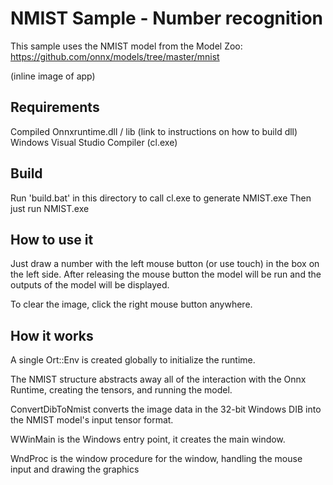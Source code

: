 # NMIST Sample - Number recognition

This sample uses the NMIST model from the Model Zoo: https://github.com/onnx/models/tree/master/mnist

(inline image of app)

## Requirements

Compiled Onnxruntime.dll / lib (link to instructions on how to build dll)
Windows Visual Studio Compiler (cl.exe)

## Build

Run 'build.bat' in this directory to call cl.exe to generate NMIST.exe
Then just run NMIST.exe

## How to use it

Just draw a number with the left mouse button (or use touch) in the box on the left side. After releasing the mouse button the model will be run and the outputs of the model will be displayed.

To clear the image, click the right mouse button anywhere.

## How it works

A single Ort::Env is created globally to initialize the runtime.

The NMIST structure abstracts away all of the interaction with the Onnx Runtime, creating the tensors, and running the model.

ConvertDibToNmist converts the image data in the 32-bit Windows DIB into the NMIST model's input tensor format.

WWinMain is the Windows entry point, it creates the main window.

WndProc is the window procedure for the window, handling the mouse input and drawing the graphics

